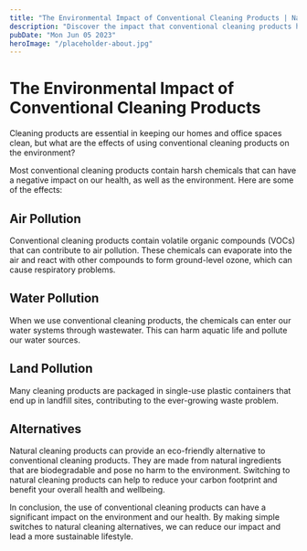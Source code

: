 ```yaml
---
title: "The Environmental Impact of Conventional Cleaning Products | Natural Cleaning Products"
description: "Discover the impact that conventional cleaning products have on the environment and explore natural cleaning product alternatives. Read more in our blog post!"
pubDate: "Mon Jun 05 2023"
heroImage: "/placeholder-about.jpg"
---
```


# The Environmental Impact of Conventional Cleaning Products

Cleaning products are essential in keeping our homes and office spaces clean, but what are the effects of using conventional cleaning products on the environment?

Most conventional cleaning products contain harsh chemicals that can have a negative impact on our health, as well as the environment. Here are some of the effects:

## Air Pollution

Conventional cleaning products contain volatile organic compounds (VOCs) that can contribute to air pollution. These chemicals can evaporate into the air and react with other compounds to form ground-level ozone, which can cause respiratory problems.

## Water Pollution

When we use conventional cleaning products, the chemicals can enter our water systems through wastewater. This can harm aquatic life and pollute our water sources.

## Land Pollution

Many cleaning products are packaged in single-use plastic containers that end up in landfill sites, contributing to the ever-growing waste problem.

## Alternatives

Natural cleaning products can provide an eco-friendly alternative to conventional cleaning products. They are made from natural ingredients that are biodegradable and pose no harm to the environment. Switching to natural cleaning products can help to reduce your carbon footprint and benefit your overall health and wellbeing.

In conclusion, the use of conventional cleaning products can have a significant impact on the environment and our health. By making simple switches to natural cleaning alternatives, we can reduce our impact and lead a more sustainable lifestyle.